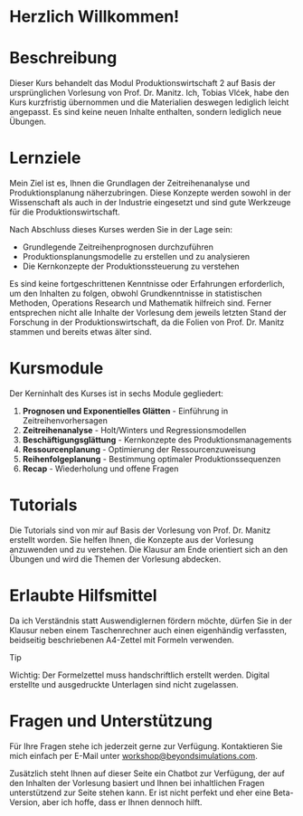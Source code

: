 # Herzlich Willkommen!


# Beschreibung

Dieser Kurs behandelt das Modul Produktionswirtschaft 2 auf Basis der ursprünglichen Vorlesung von Prof. Dr. Manitz. 
Ich, Tobias Vlćek, habe den Kurs kurzfristig übernommen und die Materialien deswegen lediglich leicht angepasst. 
Es sind keine neuen Inhalte enthalten, sondern lediglich neue Übungen.

# Lernziele

Mein Ziel ist es, Ihnen die Grundlagen der Zeitreihenanalyse und
Produktionsplanung näherzubringen. Diese Konzepte werden sowohl in der
Wissenschaft als auch in der Industrie eingesetzt und sind gute
Werkzeuge für die Produktionswirtschaft.

Nach Abschluss dieses Kurses werden Sie in der Lage sein:

- Grundlegende Zeitreihenprognosen durchzuführen
- Produktionsplanungsmodelle zu erstellen und zu analysieren
- Die Kernkonzepte der Produktionssteuerung zu verstehen

Es sind keine fortgeschrittenen Kenntnisse oder Erfahrungen
erforderlich, um den Inhalten zu folgen, obwohl Grundkenntnisse in
statistischen Methoden, Operations Research und Mathematik hilfreich
sind. Ferner entsprechen nicht alle Inhalte der Vorlesung dem jeweils
letzten Stand der Forschung in der Produktionswirtschaft, da die Folien
von Prof. Dr. Manitz stammen und bereits etwas älter sind.

# Kursmodule

Der Kerninhalt des Kurses ist in sechs Module gegliedert:

1.  **Prognosen und Exponentielles Glätten** - Einführung in
    Zeitreihenvorhersagen
2.  **Zeitreihenanalyse** - Holt/Winters und Regressionsmodellen
3.  **Beschäftigungsglättung** - Kernkonzepte des Produktionsmanagements
4.  **Ressourcenplanung** - Optimierung der Ressourcenzuweisung
5.  **Reihenfolgeplanung** - Bestimmung optimaler Produktionssequenzen
6.  **Recap** - Wiederholung und offene Fragen

# Tutorials

Die Tutorials sind von mir auf Basis der Vorlesung von Prof. Dr. Manitz
erstellt worden. Sie helfen Ihnen, die Konzepte aus der Vorlesung
anzuwenden und zu verstehen. Die Klausur am Ende orientiert sich an den
Übungen und wird die Themen der Vorlesung abdecken.

# Erlaubte Hilfsmittel

Da ich Verständnis statt Auswendiglernen fördern möchte, dürfen Sie in
der Klausur neben einem Taschenrechner auch einen eigenhändig
verfassten, beidseitig beschriebenen A4-Zettel mit Formeln verwenden.

> [!TIP]
>
> Wichtig: Der Formelzettel muss handschriftlich erstellt werden.
> Digital erstellte und ausgedruckte Unterlagen sind nicht zugelassen.

# Fragen und Unterstützung

Für Ihre Fragen stehe ich jederzeit gerne zur Verfügung. Kontaktieren
Sie mich einfach per E-Mail unter
[workshop@beyondsimulations.com](mailto:workshop@beyondsimulations.com?subject=Produktionswirtschaft%3A%20%3CIhr%20Betreff%3E).

Zusätzlich steht Ihnen auf dieser Seite ein Chatbot zur Verfügung, der
auf den Inhalten der Vorlesung basiert und Ihnen bei inhaltlichen Fragen
unterstützend zur Seite stehen kann. Er ist nicht perfekt und eher eine
Beta-Version, aber ich hoffe, dass er Ihnen dennoch hilft.
